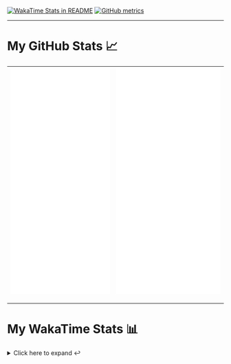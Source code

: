 [![WakaTime Stats in README](https://github.com/LOsioChico/LOsioChico/actions/workflows/waka.yml/badge.svg)](https://github.com/LOsioChico/LOsioChico/actions/workflows/waka.yml) [![GitHub metrics](https://github.com/LOsioChico/LOsioChico/actions/workflows/metrics.yml/badge.svg)](https://github.com/LOsioChico/LOsioChico/actions/workflows/metrics.yml)

---

# My GitHub Stats 📈

| ![](./assets/metrics.svg) | ![](./assets/metrics2.svg) |
| ------------------------- | -------------------------- |

---

# My WakaTime Stats 📊

<details>
<summary>Click here to expand ↩️</summary>
<br>

<!--START_SECTION:waka-->
![Code Time](http://img.shields.io/badge/Code%20Time-1%2C829%20hrs%2012%20mins-blue)

![Lines of code](https://img.shields.io/badge/From%20Hello%20World%20I%27ve%20Written-354.7%20thousand%20lines%20of%20code-blue)

**🐱 My GitHub Data** 

> 📦 583.4 kB Used in GitHub's Storage 
 > 
> 🏆 1,487 Contributions in the Year 2024
 > 
> 🚫 Not Opted to Hire
 > 
> 📜 22 Public Repositories 
 > 
> 🔑 29 Private Repositories 
 > 
**I'm a Night 🦉** 

```text
🌞 Morning                576 commits         ███░░░░░░░░░░░░░░░░░░░░░░   13.80 % 
🌆 Daytime                1263 commits        ████████░░░░░░░░░░░░░░░░░   30.27 % 
🌃 Evening                1443 commits        █████████░░░░░░░░░░░░░░░░   34.58 % 
🌙 Night                  891 commits         █████░░░░░░░░░░░░░░░░░░░░   21.35 % 
```
📅 **I'm Most Productive on Thursday** 

```text
Monday                   572 commits         ███░░░░░░░░░░░░░░░░░░░░░░   13.71 % 
Tuesday                  638 commits         ████░░░░░░░░░░░░░░░░░░░░░   15.29 % 
Wednesday                465 commits         ███░░░░░░░░░░░░░░░░░░░░░░   11.14 % 
Thursday                 742 commits         ████░░░░░░░░░░░░░░░░░░░░░   17.78 % 
Friday                   643 commits         ████░░░░░░░░░░░░░░░░░░░░░   15.41 % 
Saturday                 736 commits         ████░░░░░░░░░░░░░░░░░░░░░   17.64 % 
Sunday                   377 commits         ██░░░░░░░░░░░░░░░░░░░░░░░   09.03 % 
```


📊 **This Week I Spent My Time On** 

```text
💬 Programming Languages: 
TypeScript               12 hrs 27 mins      ██████████████████░░░░░░░   73.78 % 
Scala                    1 hr 26 mins        ██░░░░░░░░░░░░░░░░░░░░░░░   08.52 % 
SQL                      1 hr 9 mins         ██░░░░░░░░░░░░░░░░░░░░░░░   06.90 % 
JavaScript               43 mins             █░░░░░░░░░░░░░░░░░░░░░░░░   04.28 % 
JSON                     17 mins             ░░░░░░░░░░░░░░░░░░░░░░░░░   01.70 % 
```

**I Mostly Code in TypeScript** 

```text
TypeScript               30 repos            ██████████████░░░░░░░░░░░   54.55 % 
Scala                    6 repos             ███░░░░░░░░░░░░░░░░░░░░░░   10.91 % 
Python                   3 repos             █░░░░░░░░░░░░░░░░░░░░░░░░   05.45 % 
Java                     2 repos             █░░░░░░░░░░░░░░░░░░░░░░░░   03.64 % 
Astro                    2 repos             █░░░░░░░░░░░░░░░░░░░░░░░░   03.64 % 
```




 Last Updated on 23/10/2024 01:01:14 UTC
<!--END_SECTION:waka-->

## </details>
